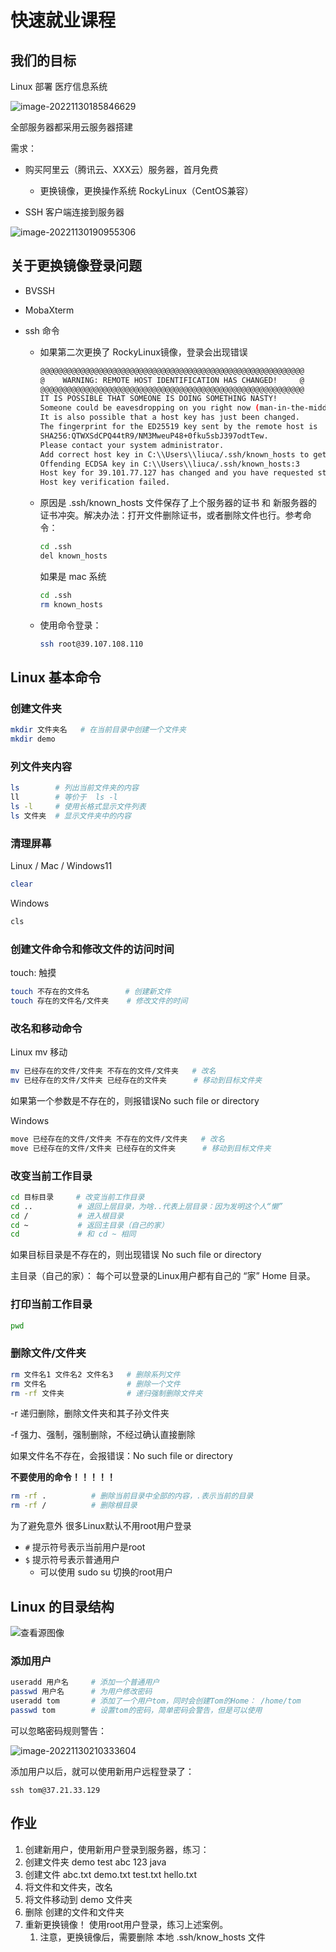 # 快速就业课程

## 我们的目标 

Linux 部署 医疗信息系统

![image-20221130185846629](assets/image-20221130185846629.png)

全部服务器都采用云服务器搭建

需求：

- 购买阿里云（腾讯云、XXX云）服务器，首月免费
  - 更换镜像，更换操作系统 RockyLinux（CentOS兼容）

- SSH 客户端连接到服务器

![image-20221130190955306](assets/image-20221130190955306.png)

## 关于更换镜像登录问题

- BVSSH

- MobaXterm

- ssh 命令 

  - 如果第二次更换了 RockyLinux镜像，登录会出现错误

    ```sh
    @@@@@@@@@@@@@@@@@@@@@@@@@@@@@@@@@@@@@@@@@@@@@@@@@@@@@@@@@@@
    @    WARNING: REMOTE HOST IDENTIFICATION HAS CHANGED!     @
    @@@@@@@@@@@@@@@@@@@@@@@@@@@@@@@@@@@@@@@@@@@@@@@@@@@@@@@@@@@
    IT IS POSSIBLE THAT SOMEONE IS DOING SOMETHING NASTY!
    Someone could be eavesdropping on you right now (man-in-the-middle attack)!
    It is also possible that a host key has just been changed.
    The fingerprint for the ED25519 key sent by the remote host is
    SHA256:QTWXSdCPQ44tR9/NM3MweuP48+0fku5sbJ397odtTew.
    Please contact your system administrator.
    Add correct host key in C:\\Users\\liuca/.ssh/known_hosts to get rid of this message.
    Offending ECDSA key in C:\\Users\\liuca/.ssh/known_hosts:3
    Host key for 39.101.77.127 has changed and you have requested strict checking.
    Host key verification failed.
    ```

  - 原因是  .ssh/known_hosts 文件保存了上个服务器的证书 和 新服务器的证书冲突。解决办法：打开文件删除证书，或者删除文件也行。参考命令：

    ```sh
    cd .ssh
    del known_hosts
    ```

    如果是 mac 系统

    ```sh
    cd .ssh
    rm known_hosts
    ```

  - 使用命令登录：

    ```sh
    ssh root@39.107.108.110
    ```

## Linux 基本命令

### 创建文件夹

```sh
mkdir 文件夹名   # 在当前目录中创建一个文件夹
mkdir demo      
```

### 列文件夹内容

```sh
ls        # 列出当前文件夹的内容
ll        # 等价于  ls -l 
ls -l     # 使用长格式显示文件列表
ls 文件夹  # 显示文件夹中的内容
```

### 清理屏幕

Linux / Mac / Windows11

```sh
clear
```

Windows

```sh
cls
```

### 创建文件命令和修改文件的访问时间

touch: 触摸 

```sh
touch 不存在的文件名        # 创建新文件
touch 存在的文件名/文件夹    # 修改文件的时间 
```

### 改名和移动命令 

Linux mv 移动

```sh
mv 已经存在的文件/文件夹 不存在的文件/文件夹   # 改名
mv 已经存在的文件/文件夹 已经存在的文件夹      # 移动到目标文件夹
```

如果第一个参数是不存在的，则报错误No such file or directory

Windows 

```sh
move 已经存在的文件/文件夹 不存在的文件/文件夹   # 改名
move 已经存在的文件/文件夹 已经存在的文件夹      # 移动到目标文件夹
```

### 改变当前工作目录

```sh
cd 目标目录     # 改变当前工作目录
cd ..          # 退回上层目录，为啥..代表上层目录：因为发明这个人“懒”
cd /           # 进入根目录
cd ~           # 返回主目录（自己的家）
cd             # 和 cd ~ 相同
```

如果目标目录是不存在的，则出现错误 No such file or directory

主目录（自己的家）： 每个可以登录的Linux用户都有自己的 “家” Home 目录。

### 打印当前工作目录

```sh
pwd      
```

### 删除文件/文件夹

```sh
rm 文件名1 文件名2 文件名3   # 删除系列文件
rm 文件名                  # 删除一个文件
rm -rf 文件夹              # 递归强制删除文件夹
```

-r 递归删除，删除文件夹和其子孙文件夹

-f 强力、强制，强制删除，不经过确认直接删除

如果文件名不存在，会报错误：No such file or directory

**不要使用的命令！！！！！**

```sh
rm -rf .          # 删除当前目录中全部的内容，.表示当前的目录
rm -rf /          # 删除根目录
```

为了避免意外 很多Linux默认不用root用户登录

- `#` 提示符号表示当前用户是root
- `$` 提示符号表示普通用户
  - 可以使用 sudo su 切换的root用户

## Linux 的目录结构

![查看源图像](assets/OIP.jpeg)

### 添加用户

```sh
useradd 用户名     # 添加一个普通用户
passwd 用户名      # 为用户修改密码
useradd tom       # 添加了一个用户tom，同时会创建Tom的Home： /home/tom
passwd tom        # 设置tom的密码，简单密码会警告，但是可以使用
```

可以忽略密码规则警告：

![image-20221130210333604](assets/image-20221130210333604.png)

添加用户以后，就可以使用新用户远程登录了：

```
ssh tom@37.21.33.129
```

## 作业

1.  创建新用户，使用新用户登录到服务器，练习：
   1. 创建文件夹 demo test abc 123 java 
   2. 创建文件 abc.txt  demo.txt   test.txt  hello.txt
   3. 将文件和文件夹，改名
   4. 将文件移动到 demo 文件夹
   5. 删除 创建的文件和文件夹
2. 重新更换镜像！ 使用root用户登录，练习上述案例。
   1. 注意，更换镜像后，需要删除 本地 .ssh/know_hosts 文件



















